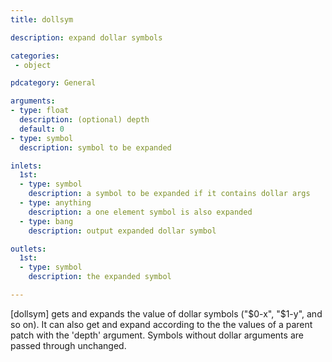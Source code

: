 ```yaml
---
title: dollsym

description: expand dollar symbols

categories:
 - object

pdcategory: General

arguments:
- type: float
  description: (optional) depth
  default: 0
- type: symbol
  description: symbol to be expanded

inlets:
  1st:
  - type: symbol
    description: a symbol to be expanded if it contains dollar args
  - type: anything
    description: a one element symbol is also expanded
  - type: bang
    description: output expanded dollar symbol

outlets:
  1st:
  - type: symbol
    description: the expanded symbol

---
```


[dollsym] gets and expands the value of dollar symbols ("$0-x", "$1-y", and so on). It can also get and expand according to the the values of a parent patch with the 'depth' argument. Symbols without dollar arguments are passed through unchanged.


